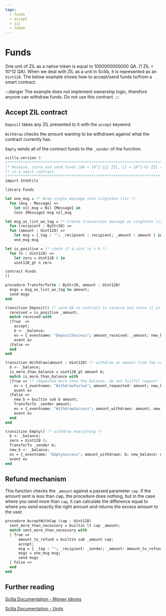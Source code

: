 ```yaml
---
tags:
  - funds
  - accept
  - zil
  - token
---
```


# Funds

One unit of ZIL as a native token is equal to 1000000000000 QA. (1 ZIL = 10^12 QA). When we deal with ZIL as a unit in Scilla, it is represented as an `Uint128`. The below example shows how to accept/send funds to/from a smart contract.

:::danger
The example does not implement ownership logic, therefore anyone can withdraw funds.
Do not use this contract.
:::

## Accept ZIL contract

`Deposit` takes any ZIL presented to it with the `accept` keyword.

`Withdraw` checks the amount wanting to be withdrawn against what the contract currently has.

`Empty` sends all of the contract funds to the `_sender` of the function.

```ocaml
scilla_version 0
(*********************************************************************************)
(* Receive, store and send funds [QA = 10^{-12} ZIL, LI = 10^{-6} ZIL = 10^6 QA] *)
(* in a smart contract                                                           *)
(*********************************************************************************)
import IntUtils

library Funds

let one_msg = (* Wrap single message into singleton list *)
  fun (msg : Message) =>
    let nil_msg = Nil {Message} in
    Cons {Message} msg nil_msg

let msg_as_list_wo_tag = (* Create transaction message as singleton list without a tag *)
  fun (recipient : ByStr20) =>
  fun (amount : Uint128) =>
    let msg = {_tag : ""; _recipient : recipient; _amount : amount } in
    one_msg msg

let is_positive = (* check if a uint is > 0 *)
  fun (n : Uint128) =>
    let zero = Uint128 0 in
    uint128_gt n zero

contract Funds
()

procedure TransferTo(to : ByStr20, amount : Uint128)
  msgs = msg_as_list_wo_tag to amount;
  send msgs
end

transition Deposit() (* send QA to contract to receive and store it in contract *)
  received = is_positive _amount;
  match received with
  |True  =>
    accept;
    b <- _balance;
    ev = {_eventname: "DepositSuccess"; amount_received: _amount; new_balance: b};
    event ev
  |False =>
  end
end

transition Withdraw(amount : Uint128) (* withdraw an amount from the contract *)
  b <- _balance;
  is_more_than_balance = uint128_gt amount b;
  match is_more_than_balance with
  |True => (* requested more than the balance, do not fullfil request *)
    ev = {_eventname: "WithdrawFailue"; amount_requested: amount; new_balance: b};
    event ev
  |False =>
    new_b = builtin sub b amount;
    TransferTo _sender amount;
    ev = {_eventname: "WithdrawSuccess"; amount_withdrawn: amount; new_balance: new_b};
    event ev
  end
end

transition Empty() (* withdraw everything *)
  b <- _balance;
  zero = Uint128 0;
  TransferTo _sender b;
  new_b <- _balance;
  ev = {_eventname: "EmptySuccess"; amount_withdrawn: b; new_balance: new_b};
  event ev
end
```

## Refund mechanism

This function checks the `_amount` against a passed parameter `cap`. If the amount sent is less than cap, the procedure does nothing, but in the case where you send more than `cap`, it can calculate the difference equal to where you send exactly the right amount and returns the excess amount to the user.

```ocaml
procedure AcceptWithCap (cap : Uint128)
  sent_more_than_necessary = builtin lt cap _amount;
  match sent_more_than_necessary with
  | True =>
      amount_to_refund = builtin sub _amount cap;
      accept;
      msg = { _tag : ""; _recipient: _sender; _amount: amount_to_refund };
      msgs = one_msg msg;
      send msgs
  | False =>
  end
end
```

## Further reading

[Scilla Documentation - Money Idioms](https://scilla.readthedocs.io/en/latest/scilla-tips-and-tricks.html?highlight=funds#money-idioms)

[Scilla Documentation - Units](https://scilla.readthedocs.io/en/latest/scilla-in-depth.html?highlight=funds#mutable-fields)
